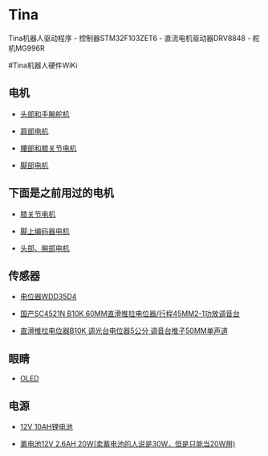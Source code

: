 # Tina
Tina机器人驱动程序 - 控制器STM32F103ZET6 - 直流电机驱动器DRV8848 - 舵机MG996R

#Tina机器人硬件WiKi
## 电机
* [头部和手腕舵机](https://github.com/FanHongchuang/Tina/wiki/%E5%A4%B4%E9%83%A8%E5%92%8C%E6%89%8B%E8%85%95%E8%88%B5%E6%9C%BA%EF%BC%88MG996R-5V%EF%BC%89)

* [肩部电机](https://github.com/FanHongchuang/Tina/wiki/%E8%82%A9%E9%83%A8%E7%94%B5%E6%9C%BA%EF%BC%8812V-11RPM%EF%BC%89)
* [腰部和膝关节电机](https://github.com/FanHongchuang/Tina/wiki/%E8%85%B0%E9%83%A8%E5%92%8C%E8%86%9D%E5%85%B3%E8%8A%82%E7%94%B5%E6%9C%BA%EF%BC%88A58SW-555-12V-8RPM%EF%BC%89)

* [脚部电机](https://github.com/FanHongchuang/Tina/wiki/%E8%84%9A%E9%83%A8%E7%94%B5%E6%9C%BA%EF%BC%88RK-3530-12V-78RPM%EF%BC%89)

下面是之前用过的电机
----------------------
* [膝关节电机](https://github.com/FanHongchuang/Tina/wiki/%E8%86%9D%E5%85%B3%E8%8A%82%E7%94%B5%E6%9C%BA(12V-37rpm))

* [脚上编码器电机](https://github.com/FanHongchuang/Tina/wiki/%E8%84%9A%E4%B8%8A%E7%BC%96%E7%A0%81%E5%99%A8%E7%94%B5%E6%9C%BA(12V-%E5%87%8F%E9%80%9F%E6%AF%94:-1:210))

* [头部、腕部电机](https://github.com/FanHongchuang/Tina/wiki/%E5%A4%B4%E9%83%A8%E3%80%81%E8%85%95%E9%83%A8%E7%94%B5%E6%9C%BA(12V-12rpm-))



## 传感器
* [电位器WDD35D4](https://github.com/FanHongchuang/Tina/wiki/%E6%97%8B%E8%BD%AC%E5%BC%8F%E7%94%B5%E4%BD%8D%E5%99%A8)<br>

* [国产SC4521N B10K 60MM直滑推拉电位器/行程45MM2-1功放调音台](https://item.taobao.com/item.htm?spm=a1z09.2.0.0.Ehy0d2&id=45493627341&_u=pnt24adcb4f)

* [直滑推拉电位器B10K 调光台电位器5公分 调音台推子50MM单声道](https://item.taobao.com/item.htm?spm=a1z09.2.0.0.Ehy0d2&id=35882888109&_u=pnt24adfcd0)


## 眼睛
* [OLED](https://github.com/FanHongchuang/Tina/wiki/OLED)

## 电源
* [12V 10AH锂电池](https://github.com/FanHongchuang/Tina/wiki/12V-10Ah-%E9%94%82%E7%94%B5%E6%B1%A0)

* [蓄电池12V 2.6AH 20W(卖蓄电池的人说是30W，但是只能当20W用)](https://item.taobao.com/item.htm?spm=a1z09.2.0.0.OuYDmC&id=36006074495&_u=oneg06ua80b)
